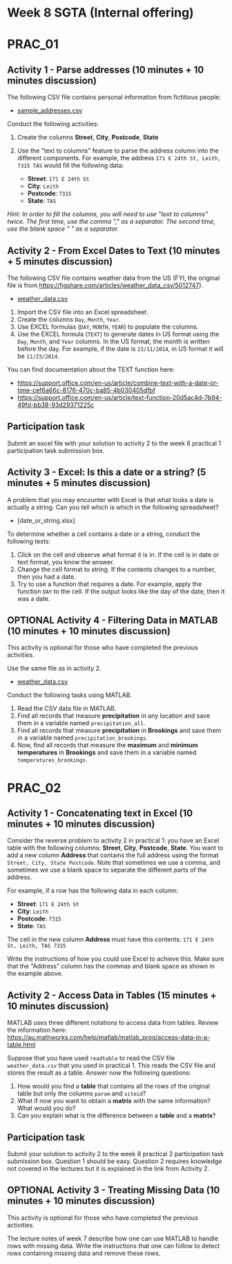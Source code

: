 # Week 8 SGTA (Internal offering)
# PRAC_01

## Activity 1 - Parse addresses (10 minutes + 10 minutes discussion)
The following CSV file contains personal information from fictitious people:

* [sample_addresses.csv](sample_addresses.csv)

Conduct the following activities:

1. Create the columns **Street**, **City**, **Postcode**, **State**
2. Use the "text to columns" feature to parse the address column into the different components. For example, the address `171 E 24th St, Leith, 7315 TAS` would fill the following data:

    - **Street**: `171 E 24th St`
    - **City**: `Leith`
    - **Postcode**: `7315`
    - **State**: `TAS`

*Hint: In order to fill the columns, you will need to use "text to columns" twice. The first time, use the comma "," as a separator. The second time, use the blank space " " as a separator.*


## Activity 2 - From Excel Dates to Text (10 minutes + 5 minutes discussion)

The following CSV file contains weather data from the US (FYI, the original file is from https://figshare.com/articles/weather_data_csv/5012747).

* [weather_data.csv](weather_data.csv)

1. Import the CSV file into an Excel spreadsheet.
2. Create the columns `Day`, `Month`, `Year`.
3. Use EXCEL formulas (`DAY`, `MONTH`, `YEAR`) to populate the columns.
4. Use the EXCEL formula (`TEXT`) to generate dates in US format using the `Day`, `Month`, and `Year` columns. In the US format, the month is written before the day. For example, if the date is `23/11/2014`, in US format it will be `11/23/2014`.

You can find documentation about the TEXT function here:
* https://support.office.com/en-us/article/combine-text-with-a-date-or-time-cef6a66c-8176-470c-ba85-4b030405dfbf
* https://support.office.com/en-us/article/text-function-20d5ac4d-7b94-49fd-bb38-93d29371225c

## Participation task

Submit an excel file with your solution to activity 2 to the week 8 practical 1 participation task submission box.

## Activity 3 - Excel: Is this a date or a string? (5 minutes + 5 minutes discussion)

A problem that you may encounter with Excel is that what looks a date is actually a string. Can you tell which is which in the following spreadsheet?

* [date_or_string.xlsx]

To determine whether a cell contains a date or a string, conduct the following tests:

1. Click on the cell and observe what format it is in. If the cell is in date or text format, you know the answer.
2. Change the cell format to string. If the contents changes to a number, then you had a date.
3. Try to use a function that requires a date. For example, apply the function `DAY` to the cell. If the output looks like the day of the date, then it was a date.


## OPTIONAL Activity 4 - Filtering Data in MATLAB (10 minutes + 10 minutes discussion)

This activity is optional for those who have completed the previous activities.

Use the same file as in activity 2.

* [weather_data.csv](weather_data.csv)

Conduct the following tasks using MATLAB.

1. Read the CSV data file in MATLAB.
2. Find all records that measure **precipitation** in any location and save them in a variable named `precipitation_all`.
3. Find all records that measure **precipitation** in **Brookings** and save them in a variable named `precipitation_brookings`.
4. Now, find all records that measure the **maximum** and **minimum temperatures** in **Brookings** and save them in a variable named `temperatures_brookings`.

# PRAC_02

## Activity 1 - Concatenating text in Excel (10 minutes + 10 minutes discussion)

Consider the reverse problem to activity 2 in practical 1: you have an Excel table with the following columns: **Street**, **City**, **Postcode**, **State**. You want to add a new column **Address** that contains the full address using the format `Street, City, State Postcode`. Note that sometimes we use a comma, and sometimes we use a blank space to separate the different parts of the address.

For example, if a row has the following data in each column:

- **Street**: `171 E 24th St`
- **City**: `Leith`
- **Postcode**: `7315`
- **State**: `TAS`

The cell in the new column **Address** must have this contents: `171 E 24th St, Leith, TAS 7315`

Write the instructions of how you could use Excel to achieve this. Make sure that the "Address" column has the commas and blank space as shown in the example above.

## Activity 2 - Access Data in Tables (15 minutes + 10 minutes discussion)

MATLAB uses three different notations to access data from tables. Review the information here: https://au.mathworks.com/help/matlab/matlab_prog/access-data-in-a-table.html

Suppose that you have used `readtable` to read the CSV file `weather_data.csv` that you used in practical 1. This reads the CSV file and stores the result as a table. Answer now the following questions:

1. How would you find a **table** that contains all the rows of the original table but only the columns `param` and `siteid`?
2. What if now you want to obtain a **matrix** with the same information? What would you do?
3. Can you explain what is the difference between a **table** and a **matrix**?

## Participation task

Submit your solution to activity 2 to the week 8 practical 2 participation task submission box. Question 1 should be easy. Question 2 requires knowledge not covered in the lectures but it is explained in the link from Activity 2.


## OPTIONAL Activity 3 - Treating Missing Data (10 minutes + 10 minutes discussion)

This activity is optional for those who have completed the previous activities.

The lecture notes of week 7 describe how one can use MATLAB to handle rows with missing data. Write the instructions that one can follow to detect rows containing missing data and remove these rows.
